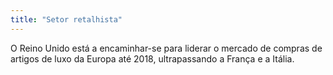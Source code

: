 ```yaml
---
title: "Setor retalhista"
---
```


O Reino Unido está a encaminhar-se para liderar o mercado de compras de artigos de luxo da Europa até 2018, ultrapassando a França e a Itália. 
